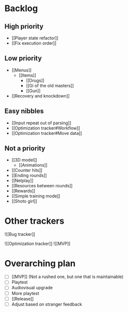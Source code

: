# Backlog
## High priority
- [[Player state refactor]]
- [[Fix execution order]]

## Low priority
- [[Menus]]
	- [[Items]]
		- [[Drugs]]
		- [[Gi of the old masters]]
		- [[Gun]]
- [[Recovery and knockdown]]

## Easy nibbles
- [[Input repeat out of parsing]]
- [[Optimization tracker#Workflow]]
- [[Optimization tracker#Move data]]

## Not a priority
- [[3D model]]
	- [[Animations]]
- [[Counter hits]]
- [[Ending rounds]]
- [[Netplay]]
- [[Resources between rounds]]
- [[Rewards]]
- [[Simple training mode]]
- [[Shoto girl]]

# Other trackers
![[Bug tracker]]

![[Optimization tracker]]
![[MVP]]

# Overarching plan
- [ ] [[MVP]] (Not a rushed one, but one that is maintainable)
- [ ] Playtest
- [ ] Audiovisual upgrade
- [ ] More playtest
- [ ] [[Release]]
- [ ] Adjust based on stranger feedback
